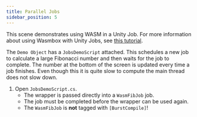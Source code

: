 ```yaml
---
title: Parallel Jobs
sidebar_position: 5
---
```


This scene demonstrates using WASM in a Unity Job. For more information about using Wasmbox with Unity Jobs, see [this tutorial](./../../basics/jobs.md).

The `Demo Object` has a `JobsDemoScript` attached. This schedules a new job to calculate a large Fibonacci number and then waits for the job to complete. The number at the bottom of the screen is updated every time a job finishes. Even though this it is quite slow to compute the main thread does not slow down.

1. Open `JobsDemoScript.cs`.
   - The wrapper is passed directly into a `WasmFibJob` job.
   - The job must be completed before the wrapper can be used again.
   - The `WasmFibJob` is **not** tagged with `[BurstCompile]`!